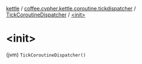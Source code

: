 [kettle](../../index.md) / [coffee.cypher.kettle.coroutine.tickdispatcher](../index.md) / [TickCoroutineDispatcher](index.md) / [&lt;init&gt;](./-init-.md)

# &lt;init&gt;

(jvm) `TickCoroutineDispatcher()`